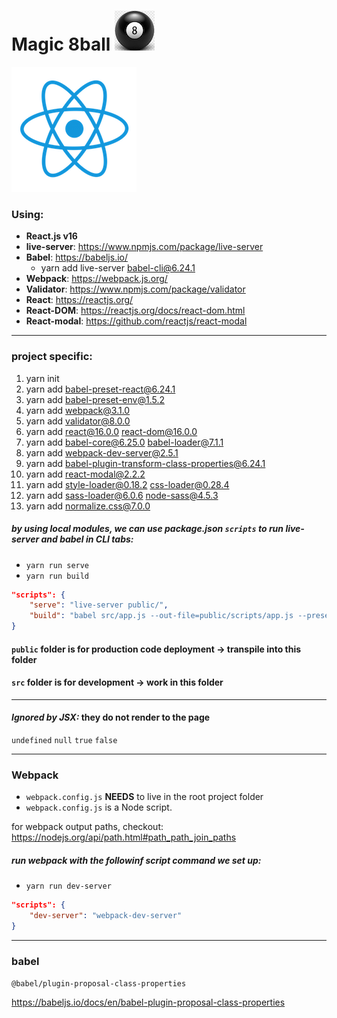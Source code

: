 # Magic 8ball ![8ball][8ball]

[8ball]: /public/images/favicon.ico "8ball"

![react][logo]

[logo]: /images/react_logo.png "React 16"

### Using:
- __React.js v16__
- __live-server__: https://www.npmjs.com/package/live-server
- __Babel__: https://babeljs.io/
    - yarn add live-server babel-cli@6.24.1
- __Webpack__: https://webpack.js.org/
- __Validator__: https://www.npmjs.com/package/validator
- __React__: https://reactjs.org/
- __React-DOM__: https://reactjs.org/docs/react-dom.html  
- __React-modal__: https://github.com/reactjs/react-modal
 ---

 ### project specific:
 1) yarn init
 2) yarn add babel-preset-react@6.24.1
 3) yarn add babel-preset-env@1.5.2
 4) yarn add webpack@3.1.0
 5) yarn add validator@8.0.0
 6) yarn add react@16.0.0 react-dom@16.0.0
 7) yarn add babel-core@6.25.0 babel-loader@7.1.1
 8) yarn add webpack-dev-server@2.5.1
 9) yarn add babel-plugin-transform-class-properties@6.24.1
 10) yarn add react-modal@2.2.2
 11) yarn add style-loader@0.18.2 css-loader@0.28.4
 12) yarn add sass-loader@6.0.6 node-sass@4.5.3
 13) yarn add normalize.css@7.0.0

 ##### by using _local modules_, we can use package.json `scripts` to run live-server and babel in CLI tabs:
 - `yarn run serve`
 - `yarn run build`

 ```JSON
 "scripts": {
     "serve": "live-server public/",
     "build": "babel src/app.js --out-file=public/scripts/app.js --presets=env,react --watch"
 }
 ```

 #### `public` folder is for production code deployment -> transpile into this folder

 #### `src` folder is for development -> work in this folder

 ---


 #### _Ignored by JSX:_ they do not render to the page
 `undefined`
 `null`
 `true`
 `false`  

 ---

 ### Webpack

- `webpack.config.js` __NEEDS__ to live in the root project folder
- `webpack.config.js` is a Node script.

for webpack output paths, checkout:  
https://nodejs.org/api/path.html#path_path_join_paths

##### run webpack with the followinf script command we set up:
- `yarn run dev-server`

```JSON
"scripts": {
    "dev-server": "webpack-dev-server"
}
```


---

### babel

`@babel/plugin-proposal-class-properties`

https://babeljs.io/docs/en/babel-plugin-proposal-class-properties
